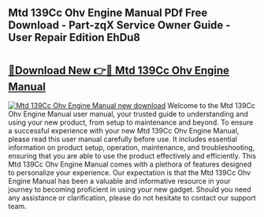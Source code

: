 ## Mtd 139Cc Ohv Engine Manual PDf Free Download - Part-zqX Service Owner Guide - User Repair Edition EhDu8

# <h2><a href="http://bc84245.oget.top/?id=Mtd+139Cc+Ohv+Engine+Manual">🔗Download New 👉🔴 Mtd 139Cc Ohv Engine Manual</a></h2>

[![Mtd 139Cc Ohv Engine Manual new download](https://i.imgur.com/5g1atiW.png)](http://bc84245.oget.top/?id=Mtd+139Cc+Ohv+Engine+Manual)
Welcome to the Mtd 139Cc Ohv Engine Manual user manual, your trusted guide to understanding and using your new product, from setup to maintenance and beyond. To ensure a successful experience with your new Mtd 139Cc Ohv Engine Manual, please read this user manual carefully before use. It includes essential information on product setup, operation, maintenance, and troubleshooting, ensuring that you are able to use the product effectively and efficiently. This Mtd 139Cc Ohv Engine Manual comes with a plethora of features designed to personalize your experience. Our expectation is that the Mtd 139Cc Ohv Engine Manual has been a valuable and informative resource in your journey to becoming proficient in using your new gadget. Should you need any assistance or clarification, please do not hesitate to contact our support team.
